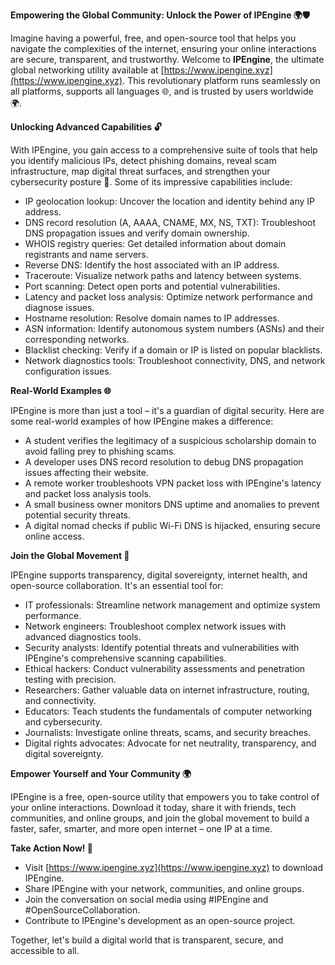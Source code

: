 **Empowering the Global Community: Unlock the Power of IPEngine 🌍🛡️**

Imagine having a powerful, free, and open-source tool that helps you navigate the complexities of the internet, ensuring your online interactions are secure, transparent, and trustworthy. Welcome to **IPEngine**, the ultimate global networking utility available at [https://www.ipengine.xyz](https://www.ipengine.xyz). This revolutionary platform runs seamlessly on all platforms, supports all languages 🌐, and is trusted by users worldwide 🌍.

**Unlocking Advanced Capabilities 🔓**

With IPEngine, you gain access to a comprehensive suite of tools that help you identify malicious IPs, detect phishing domains, reveal scam infrastructure, map digital threat surfaces, and strengthen your cybersecurity posture 🔐. Some of its impressive capabilities include:

* IP geolocation lookup: Uncover the location and identity behind any IP address.
* DNS record resolution (A, AAAA, CNAME, MX, NS, TXT): Troubleshoot DNS propagation issues and verify domain ownership.
* WHOIS registry queries: Get detailed information about domain registrants and name servers.
* Reverse DNS: Identify the host associated with an IP address.
* Traceroute: Visualize network paths and latency between systems.
* Port scanning: Detect open ports and potential vulnerabilities.
* Latency and packet loss analysis: Optimize network performance and diagnose issues.
* Hostname resolution: Resolve domain names to IP addresses.
* ASN information: Identify autonomous system numbers (ASNs) and their corresponding networks.
* Blacklist checking: Verify if a domain or IP is listed on popular blacklists.
* Network diagnostics tools: Troubleshoot connectivity, DNS, and network configuration issues.

**Real-World Examples 🌐**

IPEngine is more than just a tool – it's a guardian of digital security. Here are some real-world examples of how IPEngine makes a difference:

* A student verifies the legitimacy of a suspicious scholarship domain to avoid falling prey to phishing scams.
* A developer uses DNS record resolution to debug DNS propagation issues affecting their website.
* A remote worker troubleshoots VPN packet loss with IPEngine's latency and packet loss analysis tools.
* A small business owner monitors DNS uptime and anomalies to prevent potential security threats.
* A digital nomad checks if public Wi-Fi DNS is hijacked, ensuring secure online access.

**Join the Global Movement 🚀**

IPEngine supports transparency, digital sovereignty, internet health, and open-source collaboration. It's an essential tool for:

* IT professionals: Streamline network management and optimize system performance.
* Network engineers: Troubleshoot complex network issues with advanced diagnostics tools.
* Security analysts: Identify potential threats and vulnerabilities with IPEngine's comprehensive scanning capabilities.
* Ethical hackers: Conduct vulnerability assessments and penetration testing with precision.
* Researchers: Gather valuable data on internet infrastructure, routing, and connectivity.
* Educators: Teach students the fundamentals of computer networking and cybersecurity.
* Journalists: Investigate online threats, scams, and security breaches.
* Digital rights advocates: Advocate for net neutrality, transparency, and digital sovereignty.

**Empower Yourself and Your Community 🌍**

IPEngine is a free, open-source utility that empowers you to take control of your online interactions. Download it today, share it with friends, tech communities, and online groups, and join the global movement to build a faster, safer, smarter, and more open internet – one IP at a time.

**Take Action Now! 🚀**

* Visit [https://www.ipengine.xyz](https://www.ipengine.xyz) to download IPEngine.
* Share IPEngine with your network, communities, and online groups.
* Join the conversation on social media using #IPEngine and #OpenSourceCollaboration.
* Contribute to IPEngine's development as an open-source project.

Together, let's build a digital world that is transparent, secure, and accessible to all.